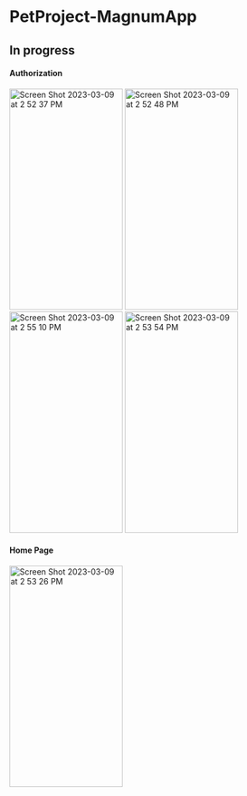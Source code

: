 # PetProject-MagnumApp

## In progress
#### Authorization 
<img width="200" height="390" alt="Screen Shot 2023-03-09 at 2 52 37 PM" src="https://user-images.githubusercontent.com/78643530/223970366-d8a5ea36-ffcf-45c1-9cb8-96a198a15003.png"> <img width="200" height="390" alt="Screen Shot 2023-03-09 at 2 52 48 PM" src="https://user-images.githubusercontent.com/78643530/223970369-e4dcf1e3-d071-4493-a366-7355801c4d04.png"> <img width="200" height="390" alt="Screen Shot 2023-03-09 at 2 55 10 PM" src="https://user-images.githubusercontent.com/78643530/223970665-064a6e40-1c59-4de7-a913-823f675ca019.png"> <img width="200" height="390" alt="Screen Shot 2023-03-09 at 2 53 54 PM" src="https://user-images.githubusercontent.com/78643530/223970376-51acf659-9896-4127-86c3-6c1620068613.png">

#### Home Page
<img width="200" height="390" alt="Screen Shot 2023-03-09 at 2 53 26 PM" src="https://user-images.githubusercontent.com/78643530/223970386-1a34270b-f74f-493c-8022-d593a702a21a.png">
